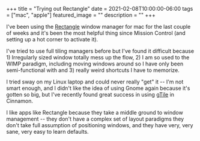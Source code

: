 +++
title =  "Trying out Rectangle"
date = 2021-02-08T10:00:00-06:00
tags = ["mac", "apple"]
featured_image = ""
description = ""
+++

I've been using the [Rectangle](https://github.com/rxhanson/Rectangle) window manager for mac for the last couple of weeks and it's been the most helpful thing since Mission Control (and setting up a hot corner to activate it).

I've tried to use full tiling managers before but I've found it difficult because 1) Irregularly sized window totally mess up the flow, 2) I am so used to the WIMP paradigm, including moving windows around so I have only been semi-functional with and 3) really weird shortcuts I have to memorize.

I tried sway on my Linux laptop and could never really "get" it -- I'm not smart enough, and I didn't like the idea of using Gnome again because it's gotten so big, but I've recently found great success in using [gTile](https://cinnamon-spices.linuxmint.com/extensions/view/76) in Cinnamon.

I like apps like Rectangle because they take a middle ground to window management -- they don't have a complex set of layout paradigms they don't take full assumption of positioning windows, and they have very, very sane, very easy to learn defaults.

